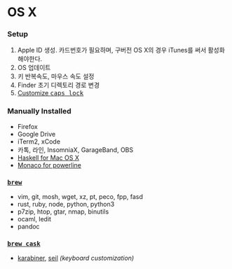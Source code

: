 OS X
========
### Setup
1.  Apple ID 생성. 카드번호가 필요하며, 구버전 OS X의 경우 iTunes를 써서 활성화해야한다.
1.  OS 업데이트
1.  키 반복속도, 마우스 속도 설정
1.  Finder 초기 디렉토리 경로 변경
1.  [Customize <kbd>caps lock</kbd>](https://pqrs.org/osx/karabiner/faq.html.en#capslock)

### Manually Installed
- Firefox
- Google Drive
- iTerm2, xCode
- 카톡, 라인, InsomniaX, GarageBand, OBS
- [Haskell for Mac OS X](https://ghcformacosx.github.io/)
- [Monaco for powerline](https://gist.github.com/baopham/1838072)

### [`brew`](http://brew.sh)
- vim, git, mosh, wget, xz, pt, peco, fpp, fasd
- rust, ruby, node, python, python3
- p7zip, htop, gtar, nmap, binutils
- ocaml, ledit
- pandoc

### [`brew cask`](http://caskroom.io)
- [karabiner][], [seil][] *(keyboard customization)*

[karabiner]: https://pqrs.org/osx/karabiner/
[seil]: https://pqrs.org/osx/karabiner/seil.html.en
